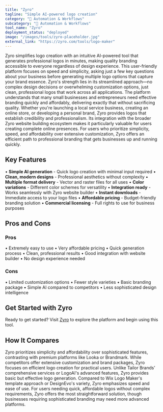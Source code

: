 ```yaml
---
title: "Zyro"
tagline: "Simple AI-powered logo creation"
category: "🔄 Automation & Workflows"
subcategory: "🔄 Automation & Workflows"
tool_name: "Zyro"
deployment_status: "deployed"
image: "/images/tools/zyro-placeholder.jpg"
external_link: "https://zyro.com/tools/logo-maker"
---
```

Zyro simplifies logo creation with an intuitive AI-powered tool that generates professional logos in minutes, making quality branding accessible to everyone regardless of design experience. This user-friendly platform focuses on speed and simplicity, asking just a few key questions about your business before generating multiple logo options that capture your brand essence. Zyro's strength lies in its streamlined approach—no complex design decisions or overwhelming customization options, just clean, professional logos that work across all applications. The platform understands that many small businesses and entrepreneurs need effective branding quickly and affordably, delivering exactly that without sacrificing quality. Whether you're launching a local service business, creating an online store, or developing a personal brand, Zyro provides logos that establish credibility and professionalism. Its integration with the broader Zyro website building ecosystem makes it particularly valuable for users creating complete online presences. For users who prioritize simplicity, speed, and affordability over extensive customization, Zyro offers an efficient path to professional branding that gets businesses up and running quickly.

## Key Features

• **Simple AI generation** - Quick logo creation with minimal input required
• **Clean, modern designs** - Professional aesthetics without complexity
• **Multiple format delivery** - Vector and raster files for all uses
• **Color variations** - Different color schemes for versatility
• **Integration ready** - Works seamlessly with Zyro website builder
• **Instant downloads** - Immediate access to your logo files
• **Affordable pricing** - Budget-friendly branding solution
• **Commercial licensing** - Full rights to use for business purposes

## Pros and Cons

### Pros
• Extremely easy to use
• Very affordable pricing
• Quick generation process
• Clean, professional results
• Good integration with website builder
• No design experience needed

### Cons
• Limited customization options
• Fewer style varieties
• Basic branding package
• Simple AI compared to competitors
• Less sophisticated design intelligence

## Get Started with Zyro

Ready to get started? Visit [Zyro](https://zyro.com/tools/logo-maker) to explore the platform and begin using this tool.

## How It Compares

Zyro prioritizes simplicity and affordability over sophisticated features, contrasting with premium platforms like Looka or Brandmark. While competitors offer extensive customization and brand packages, Zyro focuses on efficient logo creation for practical users. Unlike Tailor Brands' comprehensive services or LogoAI's advanced features, Zyro provides basic but effective logo generation. Compared to Wix Logo Maker's template approach or DesignEvo's variety, Zyro emphasizes speed and ease of use. For users needing quick, affordable logos without complex requirements, Zyro offers the most straightforward solution, though businesses requiring sophisticated branding may need more advanced platforms.